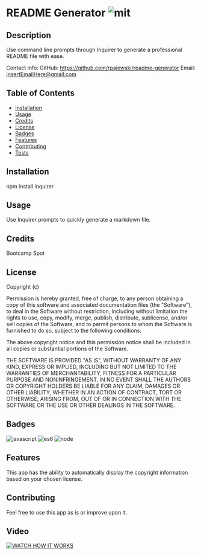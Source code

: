 # README Generator   ![mit](https://img.shields.io/badge/license-MIT-green)

## Description
Use command line prompts through Inquirer to generate a professional README file with ease.

Contact Info:
GitHub: https://github.com/rpajewski/readme-generator
Email: insertEmailHere@gmail.com

## Table of Contents

* [Installation](#installation)
* [Usage](#usage)
* [Credits](#credits)
* [License](#license)
* [Badges](#badges)
* [Features](#features)
* [Contributing](#contributing)
* [Tests](#tests)

## Installation
npm install inquirer

## Usage
Use Inquirer prompts to quickly generate a markdown file.

## Credits
Bootcamp Spot

## License
Copyright (c)

Permission is hereby granted, free of charge, to any person obtaining a copy
of this software and associated documentation files (the "Software"), to deal
in the Software without restriction, including without limitation the rights
to use, copy, modify, merge, publish, distribute, sublicense, and/or sell
copies of the Software, and to permit persons to whom the Software is
furnished to do so, subject to the following conditions:
                
The above copyright notice and this permission notice shall be included in all
copies or substantial portions of the Software.
                
THE SOFTWARE IS PROVIDED "AS IS", WITHOUT WARRANTY OF ANY KIND, EXPRESS OR
IMPLIED, INCLUDING BUT NOT LIMITED TO THE WARRANTIES OF MERCHANTABILITY,
FITNESS FOR A PARTICULAR PURPOSE AND NONINFRINGEMENT. IN NO EVENT SHALL THE
AUTHORS OR COPYRIGHT HOLDERS BE LIABLE FOR ANY CLAIM, DAMAGES OR OTHER
LIABILITY, WHETHER IN AN ACTION OF CONTRACT, TORT OR OTHERWISE, ARISING FROM,
OUT OF OR IN CONNECTION WITH THE SOFTWARE OR THE USE OR OTHER DEALINGS IN THE
SOFTWARE.

## Badges

![javascript](https://img.shields.io/badge/javascript-%20%20-blue)
![es6](https://img.shields.io/badge/ES6-%20%20-blue)
![node](https://img.shields.io/badge/Node-%20%20-blue)


## Features
This app has the ability to automatically display the copyright information based on your chosen license.

## Contributing
Feel free to use this app as is or improve upon it.

## Video
[![WATCH HOW IT WORKS](https://user-images.githubusercontent.com/70237837/97828676-6aa38580-1c8d-11eb-99dd-cc5f03a13db6.png)](https://drive.google.com/file/d/1pPtcKX2h7cuHYSuAff6HH_DLDXbfovns/view?usp=sharing)
